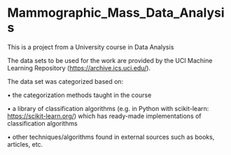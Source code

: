 # Mammographic_Mass_Data_Analysis

This is a project from a University course in Data Analysis

The data sets to be used for the work are provided by the UCI Machine Learning Repository (https://archive.ics.uci.edu/).

The data set was categorized based on:

• the categorization methods taught in the course

• a library of classification algorithms (e.g. in Python with scikit-learn: https://scikit-learn.org/) which has ready-made implementations of classification algorithms

• other techniques/algorithms found in external sources such as books, articles, etc.

